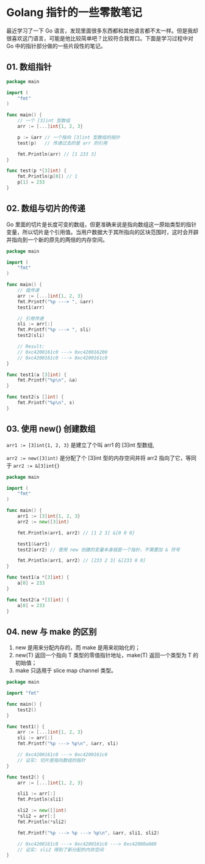 # Golang 指针的一些零散笔记

最近学习了一下 Go 语言，发现里面很多东西都和其他语言都不太一样。但是我却很喜欢这门语言，可能是他比较简单吧？比较符合我胃口。下面是学习过程中对 Go 中的指针部分做的一些片段性的笔记。



## 01. 数组指针

```go
package main

import (
    "fmt"
)

func main() {
    // 一个 [3]int 型数组
    arr := [...]int{1, 2, 3}

    p := &arr // 一个指向 [3]int 型数组的指针
    test(p)   // 传递过去的是 arr 的引用

    fmt.Println(arr) // [1 233 3]
}

func test(p *[3]int) {
    fmt.Println(p[0]) // 1
    p[1] = 233
}
```



## 02. 数组与切片的传递

Go 里面的切片是长度可变的数组，但更准确来说是指向数组这一原始类型的指针变量，所以切片是个引用值。当用户数据大于其所指向的区块范围时，这时会开辟并指向到一个新的原先的两倍的内存空间。

```go
package main

import (
    "fmt"
)

func main() {
    // 值传递
    arr := [...]int{1, 2, 3}
    fmt.Printf("%p ---> ", &arr)
    test1(arr)

    // 引用传递
    sli := arr[:]
    fmt.Printf("%p ---> ", sli)
    test2(sli)

    // Result:
    // 0xc4200161c0 ---> 0xc420016200
    // 0xc4200161c0 ---> 0xc4200161c0
}

func test1(a [3]int) {
    fmt.Printf("%p\n", &a)
}

func test2(s []int) {
    fmt.Printf("%p\n", s)
}
```



## 03. 使用 new() 创建数组

`arr1 := [3]int{1, 2, 3}` 是建立了个叫 arr1 的 [3]int 型数组,

`arr2 := new([3]int)` 是分配了个 [3]int 型的内存空间并将 arr2 指向了它，等同于 `arr2 := &[3]int{}`

```go
package main

import (
    "fmt"
)

func main() {
    arr1 := [3]int{1, 2, 3}
    arr2 := new([3]int)

    fmt.Println(arr1, arr2) // [1 2 3] &[0 0 0]

    test1(&arr1)
    test2(arr2) // 使用 new 创建的变量本身就是一个指针，不需要加 & 符号

    fmt.Println(arr1, arr2) // [233 2 3] &[233 0 0]
}

func test1(a *[3]int) {
    a[0] = 233
}

func test2(a *[3]int) {
    a[0] = 233
}
```



## 04. new 与 make 的区别

1. new 是用来分配内存的，而 make 是用来初始化的；
2. new(T) 返回一个指向 T 类型的零值指针地址，make(T) 返回一个类型为 T 的初始值；
3. make 只适用于 slice map channel 类型。

```go
package main

import "fmt"

func main() {
    test2()
}

func test1() {
    arr := [...]int{1, 2, 3}
    sli := arr[:]
    fmt.Printf("%p ---> %p\n", &arr, sli)

    // 0xc4200161c0 ---> 0xc4200161c0
    // 证实: 切片是指向数组的指针
}

func test2() {
    arr := [...]int{1, 2, 3}

    sli1 := arr[:]
    fmt.Println(sli1)

    sli2 := new([]int)
    *sli2 = arr[:]
    fmt.Println(*sli2)

    fmt.Printf("%p ---> %p ---> %p\n", &arr, sli1, sli2)

    // 0xc4200161c0 ---> 0xc4200161c0 ---> 0xc42000a080
    // 证实: sli2 得到了新分配的内存空间
}
```


